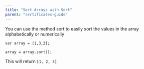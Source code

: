 ```yaml
---
title: "Sort Arrays with Sort"
parent: "certificates-guide"
---
```


You can use the method sort to easily sort the values in the array alphabetically or numerically

    var array = [1,3,2];

    array = array.sort();

This will return `[1, 2, 3]`
